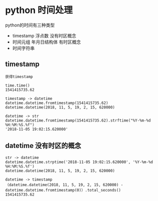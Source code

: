 # python 时间处理
python的时间有三种类型
- timestamp 浮点数 没有时区概念
- 时间元组 年月日结构体 有时区概念
- 时间字符串

## timestamp

```
获得timestamp

time.time()
1541415735.62

timestamp -> datetime
datetime.datetime.fromtimestamp(1541415735.62)
datetime.datetime(2018, 11, 5, 19, 2, 15, 620000)

datetime -> str
datetime.datetime.fromtimestamp(1541415735.62).strftime("%Y-%m-%d %H:%M:%S.%f")
'2018-11-05 19:02:15.620000'
```

## datetime 没有时区的概念
```
str -> datetime
datetime.datetime.strptime('2018-11-05 19:02:15.620000', '%Y-%m-%d %H:%M:%S.%f')
datetime.datetime(2018, 11, 5, 19, 2, 15, 620000)

datetime -> timestamp
（datetime.datetime(2018, 11, 5, 19, 2, 15, 620000) - datetime.datetime.fromtimestamp(0)）.total_seconds()
1541415735.62
```
